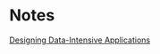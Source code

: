 # Notes
[Designing Data-Intensive Applications](https://github.com/devangrajarora/Notes/tree/main/DDIA)
